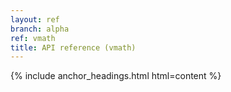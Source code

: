 ```yaml
---
layout: ref
branch: alpha
ref: vmath
title: API reference (vmath)
---
```

{% include anchor_headings.html html=content %}